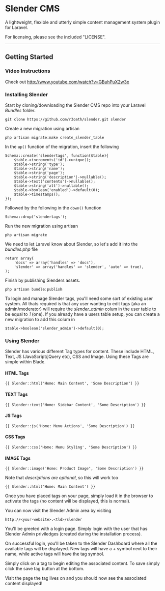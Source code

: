 # Slender CMS

A lightweight, flexible and utterly simple content management system plugin for Laravel.

For licensing, please see the included "LICENSE".

***

## Getting Started

### Video Instructions

Check out http://www.youtube.com/watch?v=GBuhPuX2w3o

### Installing Slender

Start by cloning/downloading the Slender CMS repo into your Laravel *Bundles* folder.

    git clone https://github.com/r3oath/slender.git slender

Create a new migration using artisan

    php artisan migrate:make create_slender_table

In the `up()` function of the migration, insert the following
    
    Schema::create('slendertags', function($table){
        $table->increments('id')->unique();
        $table->string('type');
        $table->string('name');
        $table->string('page');
        $table->string('description')->nullable();
        $table->text('contents')->nullable();
        $table->string('alt')->nullable();
        $table->boolean('enabled')->default(0);
        $table->timestamps();
    });

Followed by the following in the `down()` function

    Schema::drop('slendertags');

Run the new migration using artisan
    
    php artisan migrate

We need to let Laravel know about Slender, so let's add it into the *bundles.php* file

    return array(
        'docs' => array('handles' => 'docs'),
        'slender' => array('handles' => 'slender', 'auto' => true),
    );
    

Finish by publishing Slenders assets.
    
    php artisan bundle:publish

To login and manage Slender tags, you'll need some sort of existing user system. All thats required is that any user wanting to edit tags (aka an admin/moderator) will require the *slender_admin* colum in the user table to be equal to *1* (one). If you already have a users table setup, you can create a new migration to add this colum in

    $table->boolean('slender_admin')->default(0);

### Using Slender

Slender has various different Tag types for content. These include HTML, Text, JS (JavaScript/jQuery etc), CSS and Image. Using these Tags are simple within Blade.
    
#### HTML Tags

    {{ Slender::html('Home: Main Content', 'Some Description') }}

#### TEXT Tags

    {{ Slender::text('Home: Sidebar Content', 'Some Description') }}

#### JS Tags

    {{ Slender::js('Home: Menu Actions', 'Some Description') }}

#### CSS Tags

    {{ Slender::css('Home: Menu Styling', 'Some Description') }}

#### IMAGE Tags

    {{ Slender::image('Home: Product Image', 'Some Description') }}

Note that *descriptions are optional*, so this will work too

    {{ Slender::html('Home: Main Content') }}

Once you have placed tags on your page, simply load it in the browser to activate the tags (no content will be displayed, this is normal).

You can now visit the Slender Admin area by visiting
    
    http://<your-website>.<tld>/slender

You'll be greeted with a login page. Simply login with the user that has Slender Admin priviledges (created during the installation process).

On successful login, you'll be taken to the Slender Dashboard where all the available tags will be displayed. New tags will have a + symbol next to their name, while active tags will have the tag symbol.

Simply click on a tag to begin editing the associated content. To save simply click the save tag button at the bottom.

Visit the page the tag lives on and you should now see the associated content displayed!